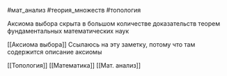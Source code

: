 #мат_анализ
#теория_множеств #топология

Аксиома выбора скрыта в большом количестве доказательств теорем фундаментальных математических наук

[[Аксиома выбора]]
Ссылаюсь на эту заметку, потому что там содержится описание аксиомы

[[Топология]]
[[Математика]]
[[Мат. анализ]]
